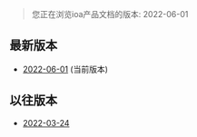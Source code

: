 > 您正在浏览ioa产品文档的版本: 2022-06-01

## 最新版本

- [2022-06-01](/document/product/1679/#?!preview&preview_docmenu=1&lang=cn&!document=1) (当前版本)

## 以往版本

- [2022-03-24](/document/product/1679/#?!preview&preview_docmenu=1&lang=cn&!document=1)

